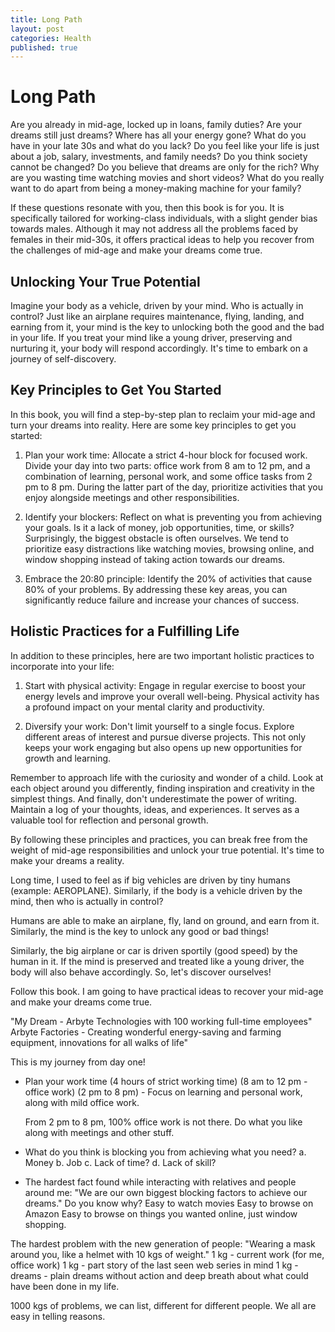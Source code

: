 ```yaml
---
title: Long Path
layout: post
categories: Health
published: true
---
```


# Long Path

Are you already in mid-age, locked up in loans, family duties? Are your dreams still just dreams? Where has all your energy gone? What do you have in your late 30s and what do you lack? Do you feel like your life is just about a job, salary, investments, and family needs? Do you think society cannot be changed? Do you believe that dreams are only for the rich? Why are you wasting time watching movies and short videos? What do you really want to do apart from being a money-making machine for your family?

If these questions resonate with you, then this book is for you. It is specifically tailored for working-class individuals, with a slight gender bias towards males. Although it may not address all the problems faced by females in their mid-30s, it offers practical ideas to help you recover from the challenges of mid-age and make your dreams come true.

## Unlocking Your True Potential

Imagine your body as a vehicle, driven by your mind. Who is actually in control? Just like an airplane requires maintenance, flying, landing, and earning from it, your mind is the key to unlocking both the good and the bad in your life. If you treat your mind like a young driver, preserving and nurturing it, your body will respond accordingly. It's time to embark on a journey of self-discovery.

## Key Principles to Get You Started

In this book, you will find a step-by-step plan to reclaim your mid-age and turn your dreams into reality. Here are some key principles to get you started:

1. Plan your work time: Allocate a strict 4-hour block for focused work. Divide your day into two parts: office work from 8 am to 12 pm, and a combination of learning, personal work, and some office tasks from 2 pm to 8 pm. During the latter part of the day, prioritize activities that you enjoy alongside meetings and other responsibilities.

2. Identify your blockers: Reflect on what is preventing you from achieving your goals. Is it a lack of money, job opportunities, time, or skills? Surprisingly, the biggest obstacle is often ourselves. We tend to prioritize easy distractions like watching movies, browsing online, and window shopping instead of taking action towards our dreams.

3. Embrace the 20:80 principle: Identify the 20% of activities that cause 80% of your problems. By addressing these key areas, you can significantly reduce failure and increase your chances of success.

## Holistic Practices for a Fulfilling Life

In addition to these principles, here are two important holistic practices to incorporate into your life:

1. Start with physical activity: Engage in regular exercise to boost your energy levels and improve your overall well-being. Physical activity has a profound impact on your mental clarity and productivity.

2. Diversify your work: Don't limit yourself to a single focus. Explore different areas of interest and pursue diverse projects. This not only keeps your work engaging but also opens up new opportunities for growth and learning.

Remember to approach life with the curiosity and wonder of a child. Look at each object around you differently, finding inspiration and creativity in the simplest things. And finally, don't underestimate the power of writing. Maintain a log of your thoughts, ideas, and experiences. It serves as a valuable tool for reflection and personal growth.

By following these principles and practices, you can break free from the weight of mid-age responsibilities and unlock your true potential. It's time to make your dreams a reality.

Long time, I used to feel as if big vehicles are driven by tiny humans (example: AEROPLANE). Similarly, if the body is a vehicle driven by the mind, then who is actually in control?

Humans are able to make an airplane, fly, land on ground, and earn from it. Similarly, the mind is the key to unlock any good or bad things!

Similarly, the big airplane or car is driven sportily (good speed) by the human in it. If the mind is preserved and treated like a young driver, the body will also behave accordingly. So, let's discover ourselves!

Follow this book. I am going to have practical ideas to recover your mid-age and make your dreams come true.

"My Dream -
Arbyte Technologies with 100 working full-time employees"
Arbyte Factories - Creating wonderful energy-saving and farming equipment, innovations for all walks of life"

This is my journey from day one!

- Plan your work time (4 hours of strict working time)
  (8 am to 12 pm - office work)
  (2 pm to 8 pm) - Focus on learning and personal work, along with mild office work.

  From 2 pm to 8 pm, 100% office work is not there. Do what you like along with meetings and other stuff.

- What do you think is blocking you from achieving what you need?
  a. Money
  b. Job
  c. Lack of time?
  d. Lack of skill?

- The hardest fact found while interacting with relatives and people around me:
"We are our own biggest blocking factors to achieve our dreams."
Do you know why?
Easy to watch movies
Easy to browse on Amazon
Easy to browse on things you wanted online, just window shopping.

The hardest problem with the new generation of people:
"Wearing a mask around you, like a helmet with 10 kgs of weight."
1 kg - current work (for me, office work)
1 kg - part story of the last seen web series in mind
1 kg - dreams - plain dreams without action and deep breath about what could have been done in my life.

1000 kgs of problems, we can list, different for different people. We all are easy in telling reasons.



